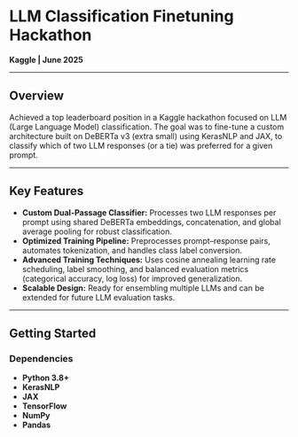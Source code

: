 # LLM Classification Finetuning Hackathon

**Kaggle | June 2025**

---

## Overview

Achieved a top leaderboard position in a Kaggle hackathon focused  on LLM (Large Language Model) classification. The goal was to fine-tune a custom architecture built on DeBERTa v3 (extra small) using KerasNLP and JAX, to classify which of two LLM responses (or a tie) was preferred for a given prompt.

---

## Key Features

- **Custom Dual-Passage Classifier:** Processes two LLM responses per prompt using shared DeBERTa embeddings, concatenation, and global average pooling for robust classification.
- **Optimized Training Pipeline:** Preprocesses prompt–response pairs, automates tokenization, and handles class label conversion.
- **Advanced Training Techniques:** Uses cosine annealing learning rate scheduling, label smoothing, and balanced evaluation metrics (categorical accuracy, log loss) for improved generalization.
- **Scalable Design:** Ready for ensembling multiple LLMs and can be extended for future LLM evaluation tasks.

---

## Getting Started

### Dependencies

- **Python 3.8+**
- **KerasNLP**
- **JAX**
- **TensorFlow**
- **NumPy**
- **Pandas**
